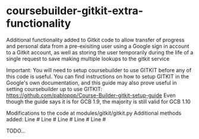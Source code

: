 # coursebuilder-gitkit-extra-functionality
Additional functionality added to Gitkit code to allow transfer of progress and personal data from a pre-exisiting user using a Google sign in account to a Gitkit account, as well as storing the user temporarily during the life of a single request to save making multiple lookups to the gitkit service

Important:
You will need to setup coursebuilder to use GITKIT before any of this code is useful.
You can find instructions on how to setup GITKIT in the Google's own documentation,
and this guide may also prove useful in setting coursebuilder up to use GITKIT: https://github.com/pabloppp/Course-Builder-gitkit-setup-guide
Even though the guide says it is for GCB 1.9, the majority is still valid for GCB 1.10

Modifications to the code at modules/gitkit/gitkit.py
Additional methods added:
Line #
Line #
Line #
Line #
Line #

TODO...
